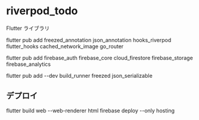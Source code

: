 # riverpod_todo

Flutter ライブラリ

flutter pub add freezed_annotation json_annotation hooks_riverpod flutter_hooks cached_network_image go_router

flutter pub add firebase_auth firebase_core cloud_firestore firebase_storage firebase_analytics

flutter pub add --dev build_runner freezed json_serializable

## デプロイ

flutter build web --web-renderer html
firebase deploy --only hosting
